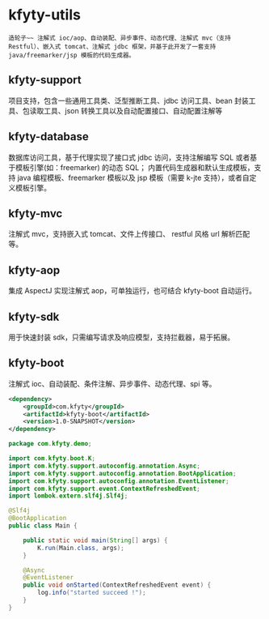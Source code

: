 # kfyty-utils
    造轮子~~ 注解式 ioc/aop、自动装配、异步事件、动态代理、注解式 mvc（支持 Restful）、嵌入式 tomcat、注解式 jdbc 框架，并基于此开发了一套支持 java/freemarker/jsp 模板的代码生成器。

## kfyty-support
项目支持，包含一些通用工具类、泛型推断工具、jdbc 访问工具、bean 封装工具、包读取工具、json 转换工具以及自动配置接口、自动配置注解等

## kfyty-database
数据库访问工具，基于代理实现了接口式 jdbc 访问，支持注解编写 SQL 或者基于模板引擎(如：freemarker) 的动态 SQL；
内置代码生成器和默认生成模板，支持 java 编程模板、freemarker 模板以及 jsp 模板（需要 k-jte 支持），或者自定义模板引擎。

## kfyty-mvc
注解式 mvc，支持嵌入式 tomcat、文件上传接口、 restful 风格 url 解析匹配等。

## kfyty-aop
集成 AspectJ 实现注解式 aop，可单独运行，也可结合 kfyty-boot 自动运行。 

## kfyty-sdk
用于快速封装 sdk，只需编写请求及响应模型，支持拦截器，易于拓展。

## kfyty-boot
注解式 ioc、自动装配、条件注解、异步事件、动态代理、spi 等。
```xml
<dependency>
    <groupId>com.kfyty</groupId>
    <artifactId>kfyty-boot</artifactId>
    <version>1.0-SNAPSHOT</version>
</dependency>
```
```java
package com.kfyty.demo;

import com.kfyty.boot.K;
import com.kfyty.support.autoconfig.annotation.Async;
import com.kfyty.support.autoconfig.annotation.BootApplication;
import com.kfyty.support.autoconfig.annotation.EventListener;
import com.kfyty.support.event.ContextRefreshedEvent;
import lombok.extern.slf4j.Slf4j;

@Slf4j
@BootApplication
public class Main {

    public static void main(String[] args) {
        K.run(Main.class, args);
    }

    @Async
    @EventListener
    public void onStarted(ContextRefreshedEvent event) {
        log.info("started succeed !");
    }
}
```
